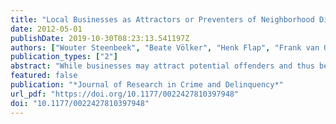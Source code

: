 ```yaml
---
title: "Local Businesses as Attractors or Preventers of Neighborhood Disorder"
date: 2012-05-01
publishDate: 2019-10-30T08:23:13.541197Z
authors: ["Wouter Steenbeek", "Beate Völker", "Henk Flap", "Frank van Oort"]
publication_types: ["2"]
abstract: "While businesses may attract potential offenders and thus be conducive to disorder, the number of employees could offset this by exercising social control on offenders. This study uses data from different sources to test this expectation across 278 Dutch neighborhoods in the four largest cities of the Netherlands, using multivariate multilevel analysis to disentangle individual perception differences of disorder and neighborhood effects. Attention is paid to traditional explanations of disorder (i.e., poverty, residential mobility, and ethnic heterogeneity). Results show a positive relationship between business presence and neighborhood disorder. We do not find consistent results of the number of employees (i.e., bigger businesses are not always better or worse). Our research demonstrates that the presence of neighborhood businesses could rival the effects of social disorganization theory."
featured: false
publication: "*Journal of Research in Crime and Delinquency*"
url_pdf: "https://doi.org/10.1177/0022427810397948"
doi: "10.1177/0022427810397948"
---
```


